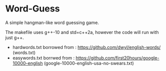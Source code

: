 # Word-Guess
A simple hangman-like word guessing game.

The makefile uses g++-10 and std=c++2a, however the code will run with just g++.

- hardwords.txt borrowed from : https://github.com/dwyl/english-words/ (words.txt)
- easywords.txt borrwed from : https://github.com/first20hours/google-10000-english (google-10000-english-usa-no-swears.txt)
